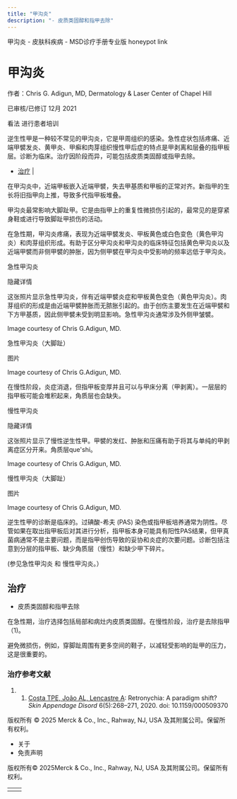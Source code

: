 ```yaml
---
title: "甲沟炎"
description: "- 皮质类固醇和指甲去除"
---
```


﻿甲沟炎 \- 皮肤科疾病 \- MSD诊疗手册专业版 honeypot link

# 甲沟炎

作者：Chris G. Adigun, MD, Dermatology & Laser Center of Chapel Hill

已审核/已修订 12月 2021

看法 进行患者培训

逆生性甲是一种较不常见的甲沟炎，它是甲周组织的感染。急性症状包括疼痛、近端甲襞发炎、黄甲炎、甲癣和肉芽组织慢性甲后症的特点是甲剥离和层叠的指甲板层。诊断为临床。治疗因阶段而异，可能包括皮质类固醇或指甲去除。

- [治疗](#治疗_v60556997_zh) \|

在甲沟炎中，近端甲板嵌入近端甲襞，失去甲基质和甲板的正常对齐。新指甲的生长将旧指甲向上推，导致多代指甲板堆叠。

甲沟炎最常影响大脚趾甲。它是由指甲上的重复性微损伤引起的，最常见的是穿紧身鞋或进行导致脚趾甲损伤的活动。

在急性期，甲沟炎疼痛，表现为近端甲襞发炎、甲板黄色或白色变色（黄色甲沟炎）和肉芽组织形成。有助于区分甲沟炎和甲沟炎的临床特征包括黄色甲沟炎以及近端甲襞而非侧甲襞的肿胀，因为侧甲襞在甲沟炎中受影响的频率远低于甲沟炎。

急性甲沟炎



隐藏详情

这张照片显示急性甲沟炎，伴有近端甲襞炎症和甲板黄色变色（黄色甲沟炎）。肉芽组织的形成是由近端甲襞肿胀而无脓胀引起的。由于创伤主要发生在近端甲襞和下方甲基质，因此侧甲襞未受到明显影响。急性甲沟炎通常涉及外侧甲皱襞。

Image courtesy of Chris G.Adigun, MD.

急性甲沟炎（大脚趾）



图片

Image courtesy of Chris G.Adigun, MD.

在慢性阶段，炎症消退，但指甲板变厚并且可以与甲床分离（甲剥离）。一层层的指甲板可能会堆积起来，角质层也会缺失。

慢性甲沟炎



隐藏详情

这张照片显示了慢性逆生性甲。甲襞的发红、肿胀和压痛有助于将其与单纯的甲剥离症区分开来。角质层que'shi。

Image courtesy of Chris G.Adigun, MD.

慢性甲沟炎（大脚趾）



图片

Image courtesy of Chris G.Adigun, MD.

逆生性甲的诊断是临床的。过碘酸-希夫 (PAS) 染色或指甲板培养通常为阴性。尽管如果在取出指甲板后对其进行分析，指甲板本身可能具有阳性PAS结果，但甲真菌病通常不是主要问题，而是指甲创伤导致的妥协和炎症的次要问题。诊断包括注意到分层的指甲板、缺少角质层（慢性）和缺少甲下碎片。

(参见急性甲沟炎 和 慢性甲沟炎。）

## 治疗

- 皮质类固醇和指甲去除


在急性期，治疗选择包括局部和病灶内皮质类固醇。在慢性阶段，治疗是去除指甲（1)。

避免微损伤，例如，穿脚趾周围有更多空间的鞋子，以减轻受影响的趾甲的压力，这是很重要的。

### 治疗参考文献

1. 1. [Costa TPE, João AL, Lencastre A](https://www.karger.com/Article/FullText/509370): Retronychia: A paradigm shift? _Skin Appendage Disord_ 6(5):268–271, 2020. doi: 10.1159/000509370




版权所有 © 2025
Merck & Co., Inc., Rahway, NJ, USA 及其附属公司。保留所有权利。

- 关于
- 免责声明

版权所有© 2025Merck & Co., Inc., Rahway, NJ, USA 及其附属公司。保留所有权利。

|     |     |
| --- | --- |
|  |  |